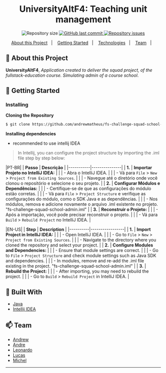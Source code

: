 <h1 align="center">
  UniversityAltF4: Teaching unit management
</h1>  

<p align="center">    
  <img alt="Repository size" src="https://img.shields.io/github/repo-size/andrewmatheus/fs-challenge-squad-school-admin.svg">
  <a href="https://github.com/andrewmatheus/fs-challenge-squad-school-admin/commits/master">
    <img alt="GitHub last commit" src="https://img.shields.io/github/last-commit/andrewmatheus/fs-challenge-squad-school-admin.svg">
  </a>

  <a href="https://github.com/andrewmatheus/fs-challenge-squad-school-admin/issues">
    <img alt="Repository issues" src="https://img.shields.io/github/issues/andrewmatheus/fs-challenge-squad-school-admin.svg">
  </a>
  
</p>
   
<p align="center">
  <a href="#notebook-About-this-Project">About this Project</a>&nbsp;&nbsp;&nbsp;|&nbsp;&nbsp;&nbsp;
  <a href="#rocket-Getting-Started">Getting Started</a>&nbsp;&nbsp;&nbsp;|&nbsp;&nbsp;&nbsp;
  <a href="#hammer-Built-With">Technologies</a>&nbsp;&nbsp;&nbsp;|&nbsp;&nbsp;&nbsp;  
  <a href="#mailbox-Team">Team</a>&nbsp;&nbsp;&nbsp;|&nbsp;&nbsp;&nbsp;    
</p>   
   
   
## :notebook: About this Project

**UniversityAltF4**, *Application created to deliver the squad project, of the fullstack-education course. Simulating admin of a course school*.   

## :rocket: Getting Started

### Installing

**Cloning the Repository**

```bash
$ git clone https://github.com/andrewmatheus/fs-challenge-squad-school-admin.git
```

**Installing dependencies**

- recommended to use intellij IDEA

> In Intellij, you can configure the project structure by importing the .iml file step by step below:

|PT-BR|
| **Passo** | **Descrição** |
|-----------|---------------|
| **1.**    | **Importar Projeto no IntelliJ IDEA:** |
|           |   - Abra o IntelliJ IDEA. |
|           |   - Vá para `File` > `New` > `Project from Existing Sources`. |
|           |   - Navegue até o diretório onde você clonou o repositório e selecione o seu projeto. |
| **2.**    | **Configurar Módulos e Dependências:** |
|           |   - Certifique-se de que as configurações do módulo estão corretas. |
|           |   - Vá para `File` > `Project Structure` e verifique as configurações do módulo, como o SDK Java e as dependências. |
|           |   - Nos módulos, remova e adicione novamente o arquivo .iml existente no projeto. "fs-challenge-squad-school-admin.iml" |
| **3.**    | **Reconstruir o Projeto:** |
|           |   - Após a importação, você pode precisar reconstruir o projeto. |
|           |   - Vá para `Build` > `Rebuild Project` no IntelliJ IDEA. |

|EN-US|
| **Step** | **Description** |
|----------|-----------------|
| **1.**   | **Import Project in IntelliJ IDEA:** |
|          |   - Open IntelliJ IDEA. |
|          |   - Go to `File` > `New` > `Project from Existing Sources`. |
|          |   - Navigate to the directory where you cloned the repository and select your project. |
| **2.**   | **Configure Modules and Dependencies:** |
|          |   - Ensure that module settings are correct. |
|          |   - Go to `File` > `Project Structure` and check module settings such as Java SDK and dependencies. |
|          |   - In modules, remove and re-add the .iml file existing in the project. "fs-challenge-squad-school-admin.iml" |
| **3.**   | **Rebuild the Project:** |
|          |   - After importing, you may need to rebuild the project. |
|          |   - Go to `Build` > `Rebuild Project` in IntelliJ IDEA. |


## :hammer: Built With

- [Java](https://dev.java/learn/getting-started/)
- [Intellij IDEA](https://www.jetbrains.com/pt-br/idea/)

## :mailbox: Team

- [Andrew](https://github.com/andrewmatheus)
- [Andre](https://github.com/andrefajardo)
- [Leonardo](https://github.com/devleo-m)
- [Lucas](https://github.com/lucascarnu)
- [Michel](https://github.com/micheldrv)
  
------------------
